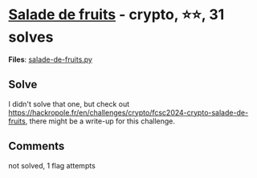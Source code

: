 [Salade de fruits](challenge_files/README.md) - crypto, ⭐⭐, 31 solves
===

**Files**: [salade-de-fruits.py](https://www.narthorn.com/ctf/FCSC-2024/challenge_files/crypto/Salade%20de%20fruits/salade-de-fruits.py)

## Solve

I didn't solve that one, but check out https://hackropole.fr/en/challenges/crypto/fcsc2024-crypto-salade-de-fruits, there might be a write-up for this challenge.

## Comments

not solved, 1 flag attempts